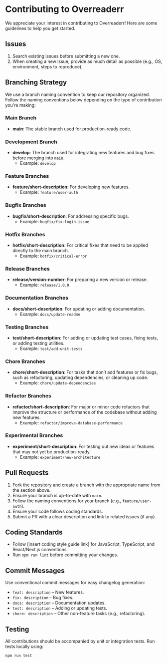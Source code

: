 # Contributing to Overreaderr

We appreciate your interest in contributing to Overreaderr! Here are some guidelines to help you get started.

## Issues

1. Search existing issues before submitting a new one.
2. When creating a new issue, provide as much detail as possible (e.g., OS, environment, steps to reproduce).

## Branching Strategy

We use a branch naming convention to keep our repository organized. Follow the naming conventions below depending on the type of contribution you're making:

### Main Branch

- **main**: The stable branch used for production-ready code.

### Development Branch

- **develop**: The branch used for integrating new features and bug fixes before merging into `main`.
  - Example: `develop`

### Feature Branches

- **feature/short-description**: For developing new features.
  - Example: `feature/user-auth`

### Bugfix Branches

- **bugfix/short-description**: For addressing specific bugs.
  - Example: `bugfix/fix-login-issue`

### Hotfix Branches

- **hotfix/short-description**: For critical fixes that need to be applied directly to the main branch.
  - Example: `hotfix/critical-error`

### Release Branches

- **release/version-number**: For preparing a new version or release.
  - Example: `release/1.0.0`

### Documentation Branches

- **docs/short-description**: For updating or adding documentation.
  - Example: `docs/update-readme`

### Testing Branches

- **test/short-description**: For adding or updating test cases, fixing tests, or adding testing utilities.
  - Example: `test/add-unit-tests`

### Chore Branches

- **chore/short-description**: For tasks that don’t add features or fix bugs, such as refactoring, updating dependencies, or cleaning up code.
  - Example: `chore/update-dependencies`

### Refactor Branches

- **refactor/short-description**: For major or minor code refactors that improve the structure or performance of the codebase without adding new features.
  - Example: `refactor/improve-database-performance`

### Experimental Branches

- **experiment/short-description**: For testing out new ideas or features that may not yet be production-ready.
  - Example: `experiment/new-architecture`

## Pull Requests

1. Fork the repository and create a branch with the appropriate name from the section above.
2. Ensure your branch is up-to-date with `main`.
3. Follow the naming conventions for your branch (e.g., `feature/user-auth`).
4. Ensure your code follows coding standards.
5. Submit a PR with a clear description and link to related issues (if any).

## Coding Standards

- Follow [insert coding style guide link] for JavaScript, TypeScript, and React/Next.js conventions.
- Run `npm run lint` before committing your changes.

## Commit Messages

Use conventional commit messages for easy changelog generation:

- `feat: description` – New features.
- `fix: description` – Bug fixes.
- `docs: description` – Documentation updates.
- `test: description` – Adding or updating tests.
- `chore: description` – Other non-feature tasks (e.g., refactoring).

## Testing

All contributions should be accompanied by unit or integration tests. Run tests locally using:

```bash
npm run test
```

